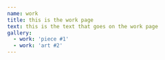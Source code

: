 ```yaml
---
name: work
title: this is the work page
text: this is the text that goes on the work page
gallery:
  - work: 'piece #1'
  - work: 'art #2'
---
```


